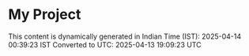 # My Project

This content is dynamically generated in Indian Time (IST): 2025-04-14 00:39:23 IST
Converted to UTC: 2025-04-13 19:09:23 UTC
